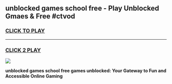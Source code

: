 
## unblocked games school free - Play Unblocked Gmaes & Free #ctvod
<h3>
<a href="https://premium.freeplayer.one?title=unblocked_games_school_free&ref=03M">CLICK TO PLAY</a></h3>
<hr>

<h3>
<a href="https://premium.freeplayer.one?title=unblocked_games_school_free&ref=03M">CLICK 2 PLAY</a>
  
</h3>

<a href="https://premium.freeplayer.one?title=unblocked_games_school_free&ref=03M"><img src="https://clearcache.store/games.png"></a>


**unblocked games school free games unblocked: Your Gateway to Fun and Accessible Online Gaming**

